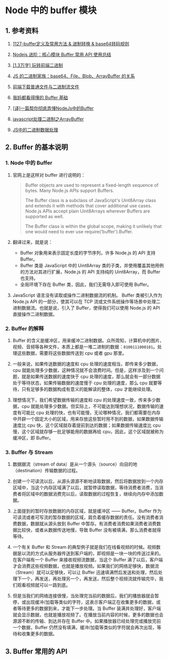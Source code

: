 # Node 中的 buffer 模块

## 1. 参考资料

1. [1127-buffer定义及常用方法 & 进制转换 & base64转码规则](https://juejin.cn/post/6844903726654865416)

2. [Nodejs 进阶：核心模块 Buffer 常用 API 使用总结](https://juejin.cn/post/6960843000939282469)

3. [[1.3万字] 玩转前端二进制](https://juejin.cn/post/6846687590783909902)

4. [JS 的二进制家族：base64、File、Blob、ArrayBuffer 的关系](https://juejin.cn/post/6844904149809627149)

5. [前端下载普通文件与二进制流文件](https://juejin.cn/post/6878912072780873742)

6. [我妈都看得懂的 Buffer 基础](https://juejin.cn/post/6911487429471895560)

7. [[译]一篇帮你彻底弄懂NodeJs中的Buffer](https://juejin.cn/post/6844903688188723208)

8. [javascript处理二进制之ArrayBuffer](https://juejin.cn/post/6844903759064088590)

9. [JS中的二进制数据处理](https://juejin.cn/post/6954281377080541221)

## 2. Buffer 的基本说明

### 1. Node 中的 Buffer
1. 官网上是这样对 buffer 进行说明的：
   > Buffer objects are used to represent a fixed-length sequence of bytes. Many Node.js APIs support Buffers.
   >
   > The Buffer class is a subclass of JavaScript's Uint8Array class and extends it with methods that cover additional use cases. Node.js APIs accept plain Uint8Arrays wherever Buffers are supported as well.
   >
   > The Buffer class is within the global scope, making it unlikely that one would need to ever use require('buffer').Buffer.

2. 翻译过来，就是说：
   - Buffer 对象用来表示固定长度的字节序列，许多 Node.js 的 API 支持 Buffer。
   - Buffer 类是 JavaScript 中的 Uint8Array 类的子类，并使用覆盖其他用例的方法对其进行扩展，Node.js 的 API 支持纯的 Uint8Array，而 Buffer 也支持。
   - 全局环境下存在 Buffer 类，因此，我们无需导入即可使用 Buffer。

3. JavaScript 语言没有读取或操作二进制数据流的机制。 Buffer 类被引入作为 Node.js API 的一部分，使其可以在 TCP 流或文件系统操作等场景中处理二进制数据流。也就是说，引入了 Buffer，使得我们可以使用 Node.js 的 API 直接操作二进制数据。


### 2. Buffer 的解释

1. Buffer 的含义是缓冲区，用来缓冲二进制数据。众所周知，计算机中的图片、视频、音频等各种文件，本质上都是一堆二进制的数据：`0100111000101`。处理这些数据，需要将这些数据传送到 cpu 或者 gpu 那里。

2. 一般来说，如果传送数据的速度和 cpu 处理的速度相当，即传来多少数据，cpu 就能处理多少数据，这种情况就不会浪费时间。但是，这样涉及到一个问题，就是如果传送数据的速度快于 cpu 处理的速度，那么就会有一部分数据处于等待状态，如果传输数据的速度慢于 cpu 处理的速度，那么 cpu 就要等待，只有足够多的数据构成有意义的能解读的整体，cpu 才能继续处理。

3. 理想情况下，我们希望数据传输的速度和 cpu 的处理速度一致，传来多少数据，cpu 就能处理多少数据。但实际上，不可能达到理想状况，数据传输的速度有可能比 cpu 处理的快，也有可能慢，无论哪种情况，我们都需要在内存中开辟一个固定大小的区域，用来存放这些暂时用不到的数据，如果数据传输速度比 cpu 快，这个区域就存着提前到达的数据；如果数据传输速度比 cpu 慢，这个区域就存够一批足够能用的数据再给 cpu，因此，这个区域就被称为缓冲区，即 Buffer。

### 3. Buffer 与 Stream

1. 数据据流（stream of data）是从一个源头（source）向目的地（destination）传输数据的过程。

2. 创建一个可读流以后，从源头源源不断地读取数据，然后将数据放到一个内存区域中，当这个内存区域满了以后，就暂停读取数据，等待消费者消费，当消费者将区域中的数据消费完以后，读取数据的过程恢复，继续向内存中添加数据。

3. 上面提到的暂时存放数据的内存区域，就是缓冲区 —— Buffer。Buffer 作为可读流或者可写流的暂存数据的区域，肩负着缓存数据的责任。没有消费者消费数据，数据就从源头放到 Buffer 中暂存。有消费者消费如果消费者消费数据比较快，或者从数据传送地慢，导致 Buffer 没有被填满，那么消费者就得等待。 

4. 一个有关 Buffer 和 Stream 的典型例子就是我们在线看视频的时候。视频数据是以流的方式从服务器传送到客户端的，即视频是一块一块的传送过来的。在客户端有一个 Buffer 来接收视频流数据，当这个 Buffer 满了以后，客户端才会消费这些视频数据，也就是播放视频。如果我们的网络足够快，数据流（Stream）就可以足够快，可以让 Buffer 迅速填满然后发送和处理，然后处理下一个，再发送，再处理另一个，再发送，然后整个视频流就传输完毕，我们观看视频就可以一路到底。

5. 但是当我们的网络连接很慢，当处理完当前的数据后，我们的播放器就会暂停，或出现缓冲/加载等类似的字符，这表示客户端正在收集更多的数据，或者等待更多的数据到来，才能下一步处理。当 Buffer 装满并处理好，客户端就会显示数据，也就是播放视频了。在播放当前内容的时候，更多的数据也会源源不断的传输、到达并存在 Buffer 中。如果播放器已经处理完或播放完前一个数据，Buffer 仍然没有填满，缓冲/加载等类似的字符就会再次出现，等待和收集更多的数据。

## 3. Buffer 常用的 API

